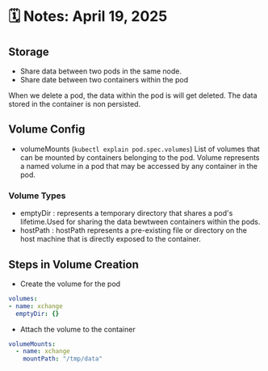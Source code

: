 # 🗓️ Notes: April 19, 2025

## Storage
- Share data between two pods in the same node.
- Share date between two containers within the pod
 
 When we delete a pod, the data within the pod is will get deleted.
 The data stored in the container is non persisted.
 
## Volume Config
- volumeMounts (`kubectl explain pod.spec.volumes`)
List of volumes that can be mounted by containers belonging to the pod.
Volume represents a named volume in a pod that may be accessed by any container in the pod.

### Volume Types
- emptyDir : represents a temporary directory that shares a pod's lifetime.Used for sharing the data bewtween containers within the pods.
- hostPath : hostPath represents a pre-existing file or directory on the host machine that is directly exposed to the container.

## Steps in Volume Creation
- Create the volume for the pod
```yaml
volumes:
- name: xchange
  emptyDir: {}
```
- Attach the volume to the container 
```yaml
volumeMounts:
  - name: xchange
    mountPath: "/tmp/data"
```
